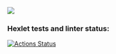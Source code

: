 <a href="https://codeclimate.com/github/ilyaglazunow/python-project-49/maintainability"><img src="https://api.codeclimate.com/v1/badges/fc7fa0f07fc47644259c/maintainability" /></a>

### Hexlet tests and linter status:
[![Actions Status](https://github.com/ilyaglazunow/python-project-49/actions/workflows/hexlet-check.yml/badge.svg)](https://github.com/ilyaglazunow/python-project-49/actions)
